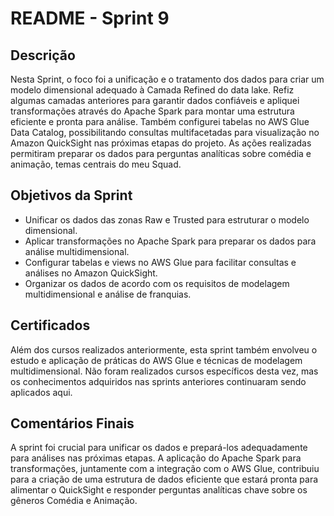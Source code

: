 <h1>README - Sprint 9</h1>

<h2>Descrição</h2>

<p>Nesta Sprint, o foco foi a unificação e o tratamento dos dados para criar um modelo dimensional adequado à Camada Refined do data lake. Refiz algumas camadas anteriores para garantir dados confiáveis e apliquei transformações através do Apache Spark para montar uma estrutura eficiente e pronta para análise. Também configurei tabelas no AWS Glue Data Catalog, possibilitando consultas multifacetadas para visualização no Amazon QuickSight nas próximas etapas do projeto. As ações realizadas permitiram preparar os dados para perguntas analíticas sobre comédia e animação, temas centrais do meu Squad.</p>

<h2>Objetivos da Sprint</h2>
<ul>
  <li>Unificar os dados das zonas Raw e Trusted para estruturar o modelo dimensional.</li>
  <li>Aplicar transformações no Apache Spark para preparar os dados para análise multidimensional.</li>
  <li>Configurar tabelas e views no AWS Glue para facilitar consultas e análises no Amazon QuickSight.</li>
  <li>Organizar os dados de acordo com os requisitos de modelagem multidimensional e análise de franquias.</li>
</ul>

<h2>Certificados</h2>
<p>Além dos cursos realizados anteriormente, esta sprint também envolveu o estudo e aplicação de práticas do AWS Glue e técnicas de modelagem multidimensional. Não foram realizados cursos específicos desta vez, mas os conhecimentos adquiridos nas sprints anteriores continuaram sendo aplicados aqui.</p>

<h2>Comentários Finais</h2>
<p>A sprint foi crucial para unificar os dados e prepará-los adequadamente para análises nas próximas etapas. A aplicação do Apache Spark para transformações, juntamente com a integração com o AWS Glue, contribuiu para a criação de uma estrutura de dados eficiente que estará pronta para alimentar o QuickSight e responder perguntas analíticas chave sobre os gêneros Comédia e Animação.</p>
